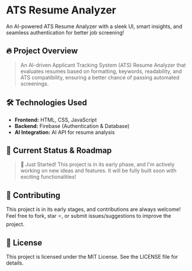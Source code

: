 # ATS Resume Analyzer
An AI-powered ATS Resume Analyzer with a sleek UI, smart insights, and seamless authentication for better job screening!

## 🔥 Project Overview
>An AI-driven Applicant Tracking System (ATS) Resume Analyzer that evaluates resumes based on formatting, keywords, readability, and ATS compatibility, ensuring a better chance of passing automated screenings.

## 🛠️ Technologies Used

- **Frontend:** HTML, CSS, JavaScript
- **Backend:** Firebase (Authentication & Database)
- **AI Integration:** AI API for resume analysis

## 🚧 Current Status & Roadmap
>🚀 Just Started! This project is in its early phase, and I'm actively working on new ideas and features. It will be fully built soon with exciting functionalities!

## 👥 Contributing
This project is in its early stages, and contributions are always welcome! Feel free to fork, star ⭐, or submit issues/suggestions to improve the project.

## 📜 License
This project is licensed under the MIT License. See the LICENSE file for details.
